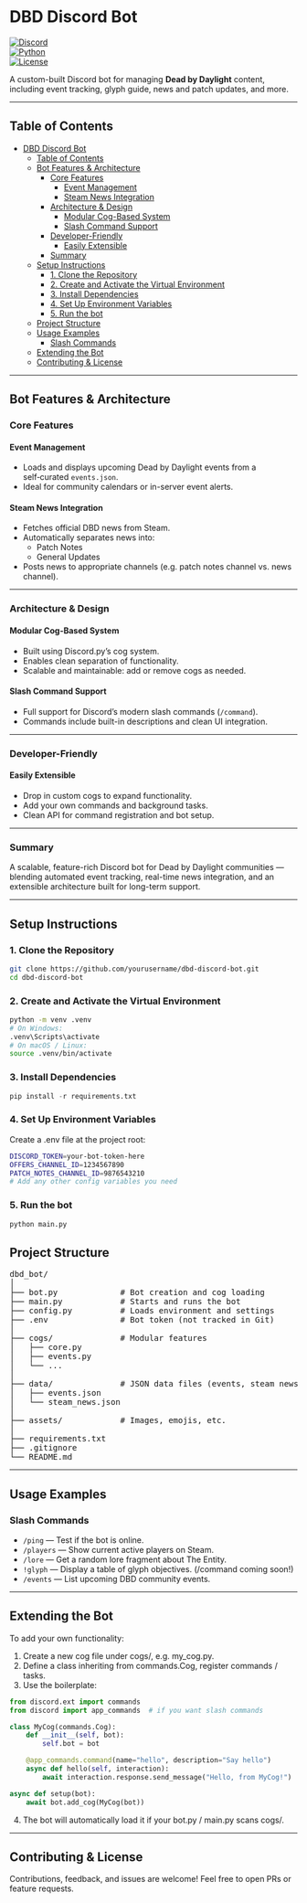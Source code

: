 # DBD Discord Bot

[![Discord](https://img.shields.io/discord/1296581187112013904.svg?label=Discord&logo=discord&color=7289da)](https://discord.gg/3JrzDaB2)  
[![Python](https://img.shields.io/badge/python-3.10+-blue.svg)](https://www.python.org/)  
[![License](https://img.shields.io/github/license/JoshuaBHuckabee/dbd-discord-bot.svg)](LICENSE)  

A custom-built Discord bot for managing **Dead by Daylight** content, including event tracking, glyph guide, news and patch updates, and more.

---

## Table of Contents

- [DBD Discord Bot](#dbd-discord-bot)
  - [Table of Contents](#table-of-contents)
  - [Bot Features \& Architecture](#bot-features--architecture)
    - [Core Features](#core-features)
      - [Event Management](#event-management)
      - [Steam News Integration](#steam-news-integration)
    - [Architecture \& Design](#architecture--design)
      - [Modular Cog-Based System](#modular-cog-based-system)
      - [Slash Command Support](#slash-command-support)
    - [Developer-Friendly](#developer-friendly)
      - [Easily Extensible](#easily-extensible)
    - [Summary](#summary)
  - [Setup Instructions](#setup-instructions)
    - [1. Clone the Repository](#1-clone-the-repository)
    - [2. Create and Activate the Virtual Environment](#2-create-and-activate-the-virtual-environment)
    - [3. Install Dependencies](#3-install-dependencies)
    - [4. Set Up Environment Variables](#4-set-up-environment-variables)
    - [5. Run the bot](#5-run-the-bot)
  - [Project Structure](#project-structure)
  - [Usage Examples](#usage-examples)
    - [Slash Commands](#slash-commands)
  - [Extending the Bot](#extending-the-bot)
  - [Contributing \& License](#contributing--license)

---

## Bot Features & Architecture

### Core Features

#### Event Management  
- Loads and displays upcoming Dead by Daylight events from a self‑curated `events.json`.  
- Ideal for community calendars or in-server event alerts.

#### Steam News Integration  
- Fetches official DBD news from Steam.  
- Automatically separates news into:
  - Patch Notes  
  - General Updates  
- Posts news to appropriate channels (e.g. patch notes channel vs. news channel).

---

### Architecture & Design

#### Modular Cog-Based System  
- Built using Discord.py’s cog system.  
- Enables clean separation of functionality.  
- Scalable and maintainable: add or remove cogs as needed.

#### Slash Command Support  
- Full support for Discord’s modern slash commands (`/command`).  
- Commands include built-in descriptions and clean UI integration.

---

### Developer-Friendly

#### Easily Extensible  
- Drop in custom cogs to expand functionality.  
- Add your own commands and background tasks.  
- Clean API for command registration and bot setup.

---

### Summary

A scalable, feature-rich Discord bot for Dead by Daylight communities —  
blending automated event tracking, real-time news integration, and an extensible architecture built for long-term support.

---

## Setup Instructions

### 1. Clone the Repository
```bash
git clone https://github.com/yourusername/dbd-discord-bot.git
cd dbd-discord-bot
```

### 2. Create and Activate the Virtual Environment

```bash
python -m venv .venv
# On Windows:
.venv\Scripts\activate
# On macOS / Linux:
source .venv/bin/activate
```

### 3. Install Dependencies

```python
pip install -r requirements.txt
```

### 4. Set Up Environment Variables

Create a .env file at the project root:

```bash
DISCORD_TOKEN=your-bot-token-here
OFFERS_CHANNEL_ID=1234567890
PATCH_NOTES_CHANNEL_ID=9876543210
# Add any other config variables you need
```

### 5. Run the bot

```bash
python main.py
```

## Project Structure

<pre>
dbd_bot/
│
├── bot.py             # Bot creation and cog loading
├── main.py            # Starts and runs the bot
├── config.py          # Loads environment and settings
├── .env               # Bot token (not tracked in Git)
│
├── cogs/              # Modular features
│   ├── core.py
│   ├── events.py
│   └── ...
│
├── data/              # JSON data files (events, steam news)
│   ├── events.json
│   └── steam_news.json
│
├── assets/            # Images, emojis, etc.
│
├── requirements.txt
├── .gitignore
└── README.md
</pre>

---

## Usage Examples

### Slash Commands

- `/ping` — Test if the bot is online.
- `/players` — Show current active players on Steam.
- `/lore` — Get a random lore fragment about The Entity.
- `!glyph` — Display a table of glyph objectives. (/command coming soon!)
- `/events` — List upcoming DBD community events.

---

## Extending the Bot

To add your own functionality:
   1. Create a new cog file under cogs/, e.g. my_cog.py.
   2. Define a class inheriting from commands.Cog, register commands / tasks.
   3. Use the boilerplate:

```python
from discord.ext import commands
from discord import app_commands  # if you want slash commands

class MyCog(commands.Cog):
    def __init__(self, bot):
        self.bot = bot

    @app_commands.command(name="hello", description="Say hello")
    async def hello(self, interaction):
        await interaction.response.send_message("Hello, from MyCog!")

async def setup(bot):
    await bot.add_cog(MyCog(bot))
```

   4. The bot will automatically load it if your bot.py / main.py scans cogs/.

---

## Contributing & License

Contributions, feedback, and issues are welcome!
Feel free to open PRs or feature requests.
